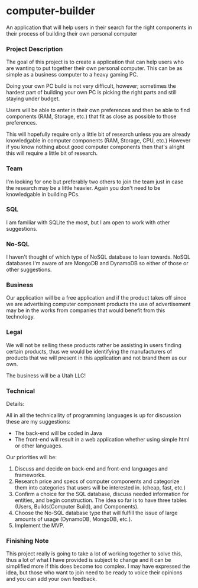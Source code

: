 # computer-builder
An application that will help users in their search for the right components in their process of building their own personal computer

### Project Description

The goal of this project is to create a application that can help users who are wanting to put together their own personal computer. This can be as simple as a business computer to a heavy gaming PC.

Doing your own PC build is not very difficult, however; sometimes the hardest part of building your own PC is picking the right parts and still staying under budget.

Users will be able to enter in their own preferences and then be able to find components (RAM, Storage, etc.) that fit as close as possible to those preferences.

This will hopefully require only a little bit of research unless you are already knowledgable in computer components (RAM, Storage, CPU, etc.) However if you know nothing about good computer components then that's alright this will require a little bit of research.

### Team

I'm looking for one but preferably two others to join the team just in case the research may be a little heavier. Again you don't need to be knowledgable in building PCs.

### SQL

I am familiar with SQLite the most, but I am open to work with other suggestions.

### No-SQL

I haven't thought of which type of NoSQL database to lean towards. NoSQL databases I'm aware of are MongoDB and DynamoDB so either of those or other suggestions.

### Business

Our application will be a free application and if the product takes off since we are advertising computer component products the use of advertisement may be in the works from companies that would benefit from this technology.

### Legal

We will not be selling these products rather be assisting in users finding certain products, thus we would be identifying the manufacturers of products that we will present in this application and not brand them as our own.

The business will be a Utah LLC!

### Technical

Details:

All in all the technicallity of programming languages is up for discussion these are my suggestions:

* The back-end will be coded in Java
* The front-end will result in a web application whether using simple html or other languages.

Our priorities will be:

1. Discuss and decide on back-end and front-end languages and frameworks.
2. Research price and specs of computer components and categorize them into categories that users will be interested in. (cheap, fast, etc.)
3. Confirm a choice for the SQL database, discuss needed information for entities, and begin construction. The idea so far is to have three tables (Users, Builds(Computer Build), and Components).
4. Choose the No-SQL database type that will fulfill the issue of large amounts of usage (DynamoDB, MongoDB, etc.).
5. Implement the MVP.

### Finishing Note

This project really is going to take a lot of working together to solve this, thus a lot of what I have provided is subject to change and it can be simplified more if this does become too complex. I may have expressed the idea, but those who want to join need to be ready to voice their opinions and you can add your own feedback.
